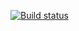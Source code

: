 [![Build status](https://ci.appveyor.com/api/projects/status/vv1pkrr40aprnue5?svg=true)](https://ci.appveyor.com/project/Orlov94/autohome2-1webtest)
